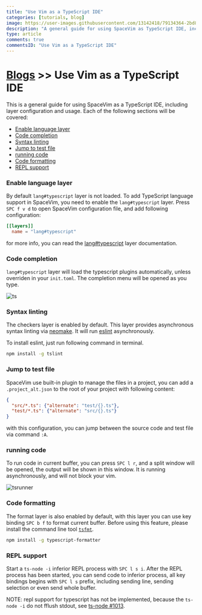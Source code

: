```yaml
---
title: "Use Vim as a TypeScript IDE"
categories: [tutorials, blog]
image: https://user-images.githubusercontent.com/13142418/79134364-2bd8db80-7de0-11ea-848e-71d3f07cb79d.png
description: "A general guide for using SpaceVim as TypeScript IDE, including layer configuration, requiems installation and usage."
type: article
comments: true
commentsID: "Use Vim as a TypeScript IDE"
---
```


# [Blogs](../blog/) >> Use Vim as a TypeScript IDE

This is a general guide for using SpaceVim as a TypeScript IDE, including layer configuration and usage. 
Each of the following sections will be covered:

<!-- vim-markdown-toc GFM -->

- [Enable language layer](#enable-language-layer)
- [Code completion](#code-completion)
- [Syntax linting](#syntax-linting)
- [Jump to test file](#jump-to-test-file)
- [running code](#running-code)
- [Code formatting](#code-formatting)
- [REPL support](#repl-support)

<!-- vim-markdown-toc -->

### Enable language layer

By default `lang#typescript` layer is not loaded. To add TypeScript language support in SpaceVim,
you need to enable the `lang#typescript` layer. Press `SPC f v d` to open
SpaceVim configuration file, and add following configuration:

```toml
[[layers]]
  name = "lang#typescript"
```

for more info, you can read the [lang#typescript](../layers/lang/typescript/) layer documentation.

### Code completion

`lang#typescript` layer will load the typescript plugins automatically, unless overriden in your `init.toml`.
The completion menu will be opened as you type.

![ts](https://user-images.githubusercontent.com/13142418/79134364-2bd8db80-7de0-11ea-848e-71d3f07cb79d.png)

### Syntax linting

The checkers layer is enabled by default. This layer provides asynchronous syntax linting via [neomake](https://github.com/neomake/neomake).
It will run [eslint](https://eslint.org/) asynchronously.

To install eslint, just run following command in terminal.

```sh
npm install -g tslint
```

### Jump to test file

SpaceVim use built-in plugin to manage the files in a project,
you can add a `.project_alt.json` to the root of your project with following content:

```json
{
  "src/*.ts": {"alternate": "test/{}.ts"},
  "test/*.ts": {"alternate": "src/{}.ts"}
}
```

with this configuration, you can jump between the source code and test file via command `:A`.

### running code

To run code in current buffer, you can press `SPC l r`, and a split window
will be opened, the output will be shown in this window.
It is running asynchronously, and will not block your vim.

![tsrunner](https://user-images.githubusercontent.com/13142418/79641052-b4cc8a00-81c7-11ea-8e95-35bc816b17d9.png)

### Code formatting

The format layer is also enabled by default, with this layer you can use key binding `SPC b f` to format current buffer.
Before using this feature, please install the command line tool [`tsfmt`](https://www.npmjs.com/package/typescript-formatter).

```sh
npm install -g typescript-formatter
```

### REPL support

Start a `ts-node -i` inferior REPL process with `SPC l s i`. After the REPL process has been started, you can 
send code to inferior process, all key bindings begins with `SPC l s` prefix, including sending line, sending selection or even
send whole buffer.

NOTE: repl support for typescript has not be implemented, because the `ts-node -i` do not fflush stdout, see [ts-node #1013](https://github.com/TypeStrong/ts-node/issues/1013).

